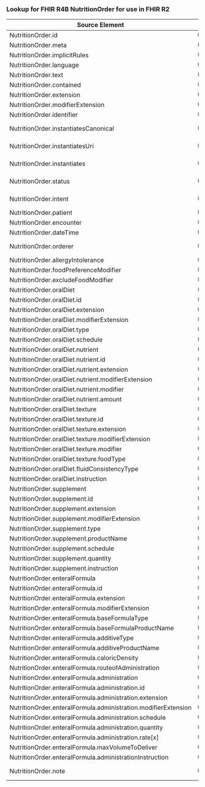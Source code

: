 ### Lookup for FHIR R4B NutritionOrder for use in FHIR R2

| Source Element | Usage | Target |
| -------------- | ----- | ------ |
| NutritionOrder.id | UseElementSameName | NutritionOrder.id |
| NutritionOrder.meta | UseElementSameName | NutritionOrder.meta |
| NutritionOrder.implicitRules | UseElementSameName | NutritionOrder.implicitRules |
| NutritionOrder.language | UseElementSameName | NutritionOrder.language |
| NutritionOrder.text | UseElementSameName | NutritionOrder.text |
| NutritionOrder.contained | UseElementSameName | NutritionOrder.contained |
| NutritionOrder.extension | UseElementSameName | NutritionOrder.extension |
| NutritionOrder.modifierExtension | UseElementSameName | NutritionOrder.modifierExtension |
| NutritionOrder.identifier | UseElementSameName | NutritionOrder.identifier |
| NutritionOrder.instantiatesCanonical | UseExtension | http://hl7.org/fhir/4.3/StructureDefinition/extension-NutritionOrder.instantiatesCanonical |
| NutritionOrder.instantiatesUri | UseExtension | http://hl7.org/fhir/4.3/StructureDefinition/extension-NutritionOrder.instantiatesUri |
| NutritionOrder.instantiates | UseExtension | http://hl7.org/fhir/4.3/StructureDefinition/extension-NutritionOrder.instantiates |
| NutritionOrder.status | UseExtension | http://hl7.org/fhir/4.3/StructureDefinition/extension-NutritionOrder.status |
| NutritionOrder.intent | UseExtension | http://hl7.org/fhir/4.3/StructureDefinition/extension-NutritionOrder.intent |
| NutritionOrder.patient | UseElementSameName | NutritionOrder.patient |
| NutritionOrder.encounter | UseElementSameName | NutritionOrder.encounter |
| NutritionOrder.dateTime | UseElementSameName | NutritionOrder.dateTime |
| NutritionOrder.orderer | UseExtension | http://hl7.org/fhir/4.3/StructureDefinition/extension-NutritionOrder.orderer |
| NutritionOrder.allergyIntolerance | UseElementSameName | NutritionOrder.allergyIntolerance |
| NutritionOrder.foodPreferenceModifier | UseElementSameName | NutritionOrder.foodPreferenceModifier |
| NutritionOrder.excludeFoodModifier | UseElementSameName | NutritionOrder.excludeFoodModifier |
| NutritionOrder.oralDiet | UseElementSameName | NutritionOrder.oralDiet |
| NutritionOrder.oralDiet.id | UseElementSameName | NutritionOrder.oralDiet.id |
| NutritionOrder.oralDiet.extension | UseElementSameName | NutritionOrder.oralDiet.extension |
| NutritionOrder.oralDiet.modifierExtension | UseElementSameName | NutritionOrder.oralDiet.modifierExtension |
| NutritionOrder.oralDiet.type | UseElementSameName | NutritionOrder.oralDiet.type |
| NutritionOrder.oralDiet.schedule | UseElementSameName | NutritionOrder.oralDiet.schedule |
| NutritionOrder.oralDiet.nutrient | UseElementSameName | NutritionOrder.oralDiet.nutrient |
| NutritionOrder.oralDiet.nutrient.id | UseElementSameName | NutritionOrder.oralDiet.nutrient.id |
| NutritionOrder.oralDiet.nutrient.extension | UseElementSameName | NutritionOrder.oralDiet.nutrient.extension |
| NutritionOrder.oralDiet.nutrient.modifierExtension | UseElementSameName | NutritionOrder.oralDiet.nutrient.modifierExtension |
| NutritionOrder.oralDiet.nutrient.modifier | UseElementSameName | NutritionOrder.oralDiet.nutrient.modifier |
| NutritionOrder.oralDiet.nutrient.amount | UseElementSameName | NutritionOrder.oralDiet.nutrient.amount |
| NutritionOrder.oralDiet.texture | UseElementSameName | NutritionOrder.oralDiet.texture |
| NutritionOrder.oralDiet.texture.id | UseElementSameName | NutritionOrder.oralDiet.texture.id |
| NutritionOrder.oralDiet.texture.extension | UseElementSameName | NutritionOrder.oralDiet.texture.extension |
| NutritionOrder.oralDiet.texture.modifierExtension | UseElementSameName | NutritionOrder.oralDiet.texture.modifierExtension |
| NutritionOrder.oralDiet.texture.modifier | UseElementSameName | NutritionOrder.oralDiet.texture.modifier |
| NutritionOrder.oralDiet.texture.foodType | UseElementSameName | NutritionOrder.oralDiet.texture.foodType |
| NutritionOrder.oralDiet.fluidConsistencyType | UseElementSameName | NutritionOrder.oralDiet.fluidConsistencyType |
| NutritionOrder.oralDiet.instruction | UseElementSameName | NutritionOrder.oralDiet.instruction |
| NutritionOrder.supplement | UseElementSameName | NutritionOrder.supplement |
| NutritionOrder.supplement.id | UseElementSameName | NutritionOrder.supplement.id |
| NutritionOrder.supplement.extension | UseElementSameName | NutritionOrder.supplement.extension |
| NutritionOrder.supplement.modifierExtension | UseElementSameName | NutritionOrder.supplement.modifierExtension |
| NutritionOrder.supplement.type | UseElementSameName | NutritionOrder.supplement.type |
| NutritionOrder.supplement.productName | UseElementSameName | NutritionOrder.supplement.productName |
| NutritionOrder.supplement.schedule | UseElementSameName | NutritionOrder.supplement.schedule |
| NutritionOrder.supplement.quantity | UseElementSameName | NutritionOrder.supplement.quantity |
| NutritionOrder.supplement.instruction | UseElementSameName | NutritionOrder.supplement.instruction |
| NutritionOrder.enteralFormula | UseElementSameName | NutritionOrder.enteralFormula |
| NutritionOrder.enteralFormula.id | UseElementSameName | NutritionOrder.enteralFormula.id |
| NutritionOrder.enteralFormula.extension | UseElementSameName | NutritionOrder.enteralFormula.extension |
| NutritionOrder.enteralFormula.modifierExtension | UseElementSameName | NutritionOrder.enteralFormula.modifierExtension |
| NutritionOrder.enteralFormula.baseFormulaType | UseElementSameName | NutritionOrder.enteralFormula.baseFormulaType |
| NutritionOrder.enteralFormula.baseFormulaProductName | UseElementSameName | NutritionOrder.enteralFormula.baseFormulaProductName |
| NutritionOrder.enteralFormula.additiveType | UseElementSameName | NutritionOrder.enteralFormula.additiveType |
| NutritionOrder.enteralFormula.additiveProductName | UseElementSameName | NutritionOrder.enteralFormula.additiveProductName |
| NutritionOrder.enteralFormula.caloricDensity | UseElementSameName | NutritionOrder.enteralFormula.caloricDensity |
| NutritionOrder.enteralFormula.routeofAdministration | UseElementSameName | NutritionOrder.enteralFormula.routeofAdministration |
| NutritionOrder.enteralFormula.administration | UseElementSameName | NutritionOrder.enteralFormula.administration |
| NutritionOrder.enteralFormula.administration.id | UseElementSameName | NutritionOrder.enteralFormula.administration.id |
| NutritionOrder.enteralFormula.administration.extension | UseElementSameName | NutritionOrder.enteralFormula.administration.extension |
| NutritionOrder.enteralFormula.administration.modifierExtension | UseElementSameName | NutritionOrder.enteralFormula.administration.modifierExtension |
| NutritionOrder.enteralFormula.administration.schedule | UseElementSameName | NutritionOrder.enteralFormula.administration.schedule |
| NutritionOrder.enteralFormula.administration.quantity | UseElementSameName | NutritionOrder.enteralFormula.administration.quantity |
| NutritionOrder.enteralFormula.administration.rate[x] | UseElementSameName | NutritionOrder.enteralFormula.administration.rate[x] |
| NutritionOrder.enteralFormula.maxVolumeToDeliver | UseElementSameName | NutritionOrder.enteralFormula.maxVolumeToDeliver |
| NutritionOrder.enteralFormula.administrationInstruction | UseElementSameName | NutritionOrder.enteralFormula.administrationInstruction |
| NutritionOrder.note | UseExtension | http://hl7.org/fhir/4.3/StructureDefinition/extension-NutritionOrder.note |
